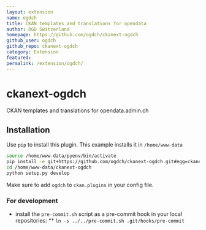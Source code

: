 ```yaml
---
layout: extension
name: ogdch
title: CKAN templates and translations for opendata
author: OGD Switzerland
homepage: https://github.com/ogdch/ckanext-ogdch
github_user: ogdch
github_repo: ckanext-ogdch
category: Extension
featured: 
permalink: /extension/ogdch/
---
```



ckanext-ogdch
=============

CKAN templates and translations for opendata.admin.ch

## Installation

Use `pip` to install this plugin. This example installs it in `/home/www-data`

```bash
source /home/www-data/pyenv/bin/activate
pip install -e git+https://github.com/ogdch/ckanext-ogdch.git#egg=ckanext-ogdch --src /home/www-data
cd /home/www-data/ckanext-ogdch
python setup.py develop
```

Make sure to add `ogdch` to `ckan.plugins` in your config file.

### For development
* install the `pre-commit.sh` script as a pre-commit hook in your local repositories:
** `ln -s ../../pre-commit.sh .git/hooks/pre-commit`


